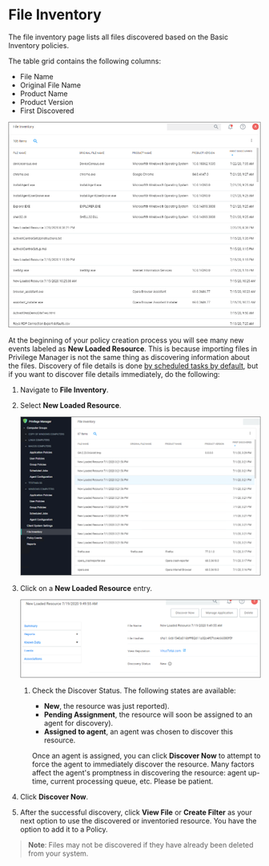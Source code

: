 [title]: # (File Inventory)
[tags]: # (admin,configuration)
[priority]: # (4000)
# File Inventory

The file inventory page lists all files discovered based on the Basic Inventory policies. 

The table grid contains the following columns:

* File Name
* Original File Name
* Product Name
* Product Version
* First Discovered

![file inv](images/file-inv.png "File Inventory page")

At the beginning of your policy creation process you will see many new events labeled as __New Loaded Resource__. This is because importing files in Privilege Manager is not the same thing as discovering information about the files. Discovery of file details is done [by scheduled tasks by default](../admin/tasks/client/dfip.md), but if you want to discover file details immediately, do the following:

1. Navigate to __File Inventory__.
1. Select __New Loaded Resource__.

   ![New Loaded Resource](images/new-loaded-resources.png "Inventoried files and new loaded resources")
1. Click on a __New Loaded Resource__ entry.

   ![discover](images/new-loaded-resource-1.png "New Loaded Resource page")
   1. Check the Discover Status. The following states are available:
      * __New__, the resource was just reported). 
      * __Pending Assignment__, the resource will soon be assigned to an agent for discovery).
      * __Assigned to agent__, an agent was chosen to discover this resource.

      Once an agent is assigned, you can click __Discover Now__ to attempt to force the agent to immediately discover the resource. Many factors affect the agent's promptness in discovering the resource: agent up-time, current processing queue, etc. Please be patient.
1. Click __Discover Now__.
1. After the successful discovery, click __View File__ or __Create Filter__ as your next option to use the discovered or inventoried resource. You have the option to add it to a Policy.

>**Note**:
>Files may not be discovered if they have already been deleted from your system.
